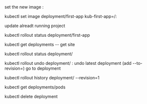 

set the new image  :  

kubectl set image deployment/first-app kub-first-app=<dockname>/<appname>:<tag>  



update alreadt running project  

kubectl rollout status deployment/first-app  

kubectl get deployments  --  get site  

kubectl rollout status deployment/<appname>  

kubectl rollout undo deployment/<appname> : undo latest deployment  (add --to-revision=<number>) go to <number>  deployment  


kubectl rollout history deployment/<appname> --revision=1  

kubectl get deployments/pods

kubectl delete deployment <name>  

